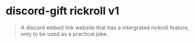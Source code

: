 # discord-gift rickroll v1 
> A discord embed link website that has a intergrated rickroll feature, only to be used as a practical joke.
